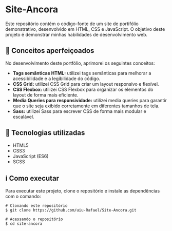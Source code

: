 # Site-Ancora

Este repositório contém o código-fonte de um site de portifólio demonstrativo, desenvolvido em HTML, CSS e JavaScript. O objetivo deste projeto é demonstrar minhas habilidades de desenvolvimento web.

## :eyes: Conceitos aperfeiçoados

No desenvolvimento deste portfólio, aprimorei os seguintes conceitos:

* **Tags semânticas HTML:** utilizei tags semânticas para melhorar a acessibilidade e a legibilidade do código.
* **CSS Grid:** utilizei CSS Grid para criar um layout responsivo e flexível.
* **CSS Flexbox:** utilizei CSS Flexbox para organizar os elementos do layout de forma mais eficiente.
* **Media Queries para responsividade:** utilizei media queries para garantir que o site seja exibido corretamente em diferentes tamanhos de tela.
* **Sass:** utilizei Sass para escrever CSS de forma mais modular e escalável.

## :rocket: Tecnologias utilizadas

* HTML5
* CSS3
* JavaScript (ES6)
* SCSS

## :information_source: Como executar

Para executar este projeto, clone o repositório e instale as dependências com o comando:

    # Clonando este repositório
    $ git clone https://github.com/uiu-Rafael/Site-Ancora.git
    
    # Acessando o repositório
    $ cd site-ancora
